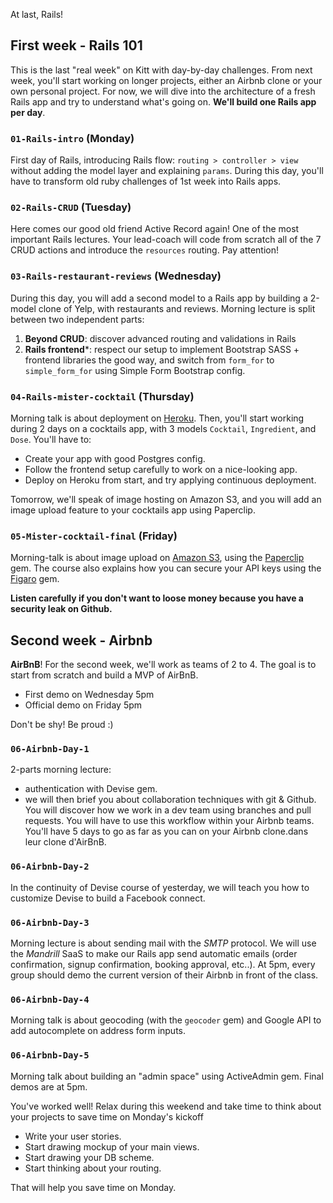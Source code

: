 At last, Rails!

## First week - Rails 101

This is the last "real week" on Kitt with day-by-day challenges. From next week, you'll start working on longer projects, either an Airbnb clone or your own personal project. For now, we will dive into the architecture of a fresh Rails app and try to understand what's going on. **We'll build one Rails app per day**.

### `01-Rails-intro` (Monday)
First day of Rails, introducing Rails flow: `routing > controller > view` without adding the model layer and explaining `params`. During this day, you'll have to transform old ruby challenges of 1st week into Rails apps.

### `02-Rails-CRUD` (Tuesday)
Here comes our good old friend Active Record again! One of the most important Rails lectures. Your lead-coach will code from scratch all of the 7 CRUD actions and introduce the `resources` routing. Pay attention!

### `03-Rails-restaurant-reviews` (Wednesday)
During this day, you will add a second model to a Rails app by building a 2-model clone of Yelp, with restaurants and reviews. Morning lecture is split between two independent parts:

1. **Beyond CRUD**: discover advanced routing and validations in Rails
1. **Rails frontend***: respect our setup to implement Bootstrap SASS + frontend libraries the good way, and switch from `form_for` to `simple_form_for` using Simple Form Bootstrap config.

### `04-Rails-mister-cocktail` (Thursday)
Morning talk is about deployment on [Heroku](http://heroku.com/). Then, you'll start working during 2 days on a cocktails app, with 3 models `Cocktail`, `Ingredient`, and `Dose`. You'll have to:

- Create your app with good Postgres config.
- Follow the frontend setup carefully to work on a nice-looking app.
- Deploy on Heroku from start, and try applying continuous deployment.

Tomorrow, we'll speak of image hosting on Amazon S3, and you will add an image upload feature to your cocktails app using Paperclip.

### `05-Mister-cocktail-final` (Friday)
Morning-talk is about image upload on [Amazon S3](https://aws.amazon.com/s3/), using the [Paperclip](https://github.com/thoughtbot/paperclip) gem. The course also explains how you can secure your API keys using the [Figaro](https://github.com/laserlemon/figaro) gem.

**Listen carefully if you don't want to loose money because you have a security leak on Github.**

## Second week - Airbnb

**AirBnB**! For the second week, we'll work as teams of 2 to 4. The goal is to start from scratch and build a MVP of AirBnB.

- First demo on Wednesday 5pm
- Official demo on Friday 5pm

Don't be shy! Be proud :)

### `06-Airbnb-Day-1`

2-parts morning lecture:
- authentication with Devise gem.
- we will then brief you about collaboration techniques with git & Github. You will discover how we work in a dev team using branches and pull requests. You will have to use this workflow within your Airbnb teams. You'll have 5 days to go as far as you can on your Airbnb clone.dans leur clone d'AirBnB.

### `06-Airbnb-Day-2`
In the continuity of Devise course of yesterday, we will teach you how to customize Devise to build a Facebook connect.

### `06-Airbnb-Day-3`
Morning lecture is about sending mail with the *SMTP* protocol. We will use the *Mandrill* SaaS to make our Rails app send automatic emails (order confirmation, signup confirmation, booking approval, etc..). At 5pm, every group should demo the current version of their Airbnb in front of the class.

### `06-Airbnb-Day-4`
Morning talk is about geocoding (with the `geocoder` gem) and Google API to add autocomplete on address form inputs.

### `06-Airbnb-Day-5`
Morning talk about building an "admin space" using ActiveAdmin gem. Final demos are at 5pm.

You've worked well! Relax during this weekend and take time to think about your projects to save time on Monday's kickoff

- Write your user stories.
- Start drawing mockup of your main views.
- Start drawing your DB scheme.
- Start thinking about your routing.

That will help you save time on Monday.


